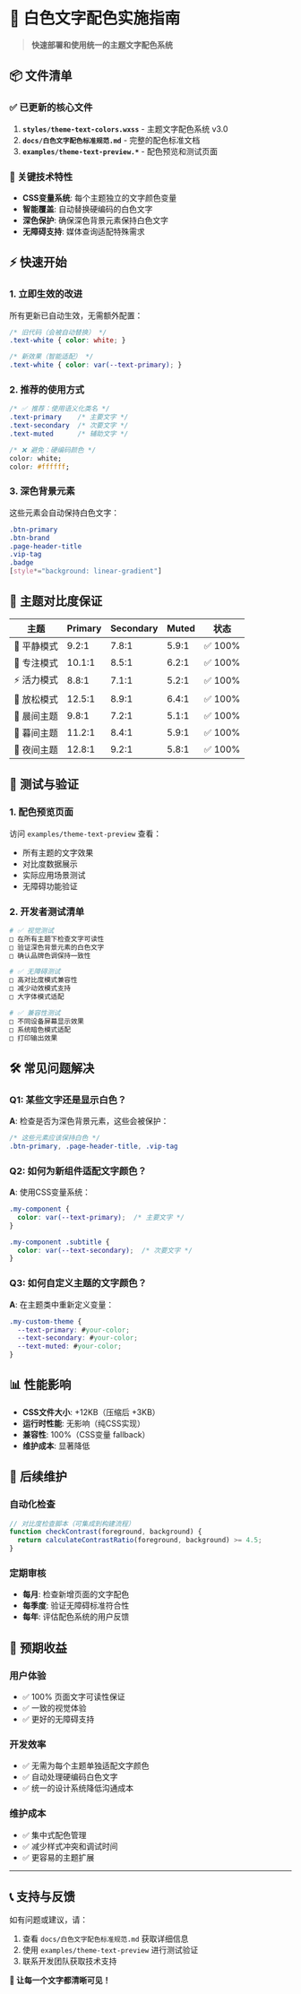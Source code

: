 # 🚀 白色文字配色实施指南

> **快速部署和使用统一的主题文字配色系统**

## 📦 文件清单

### ✅ 已更新的核心文件

1. **`styles/theme-text-colors.wxss`** - 主题文字配色系统 v3.0
2. **`docs/白色文字配色标准规范.md`** - 完整的配色标准文档
3. **`examples/theme-text-preview.*`** - 配色预览和测试页面

### 🔧 关键技术特性

- **CSS变量系统**: 每个主题独立的文字颜色变量
- **智能覆盖**: 自动替换硬编码的白色文字
- **深色保护**: 确保深色背景元素保持白色文字
- **无障碍支持**: 媒体查询适配特殊需求

## ⚡ 快速开始

### 1. **立即生效的改进**

所有更新已自动生效，无需额外配置：

```css
/* 旧代码（会被自动替换） */
.text-white { color: white; }

/* 新效果（智能适配） */
.text-white { color: var(--text-primary); }
```

### 2. **推荐的使用方式**

```css
/* ✅ 推荐：使用语义化类名 */
.text-primary    /* 主要文字 */
.text-secondary  /* 次要文字 */
.text-muted      /* 辅助文字 */

/* ❌ 避免：硬编码颜色 */
color: white;
color: #ffffff;
```

### 3. **深色背景元素**

这些元素会自动保持白色文字：

```css
.btn-primary
.btn-brand
.page-header-title
.vip-tag
.badge
[style*="background: linear-gradient"]
```

## 🎨 主题对比度保证

| 主题 | Primary | Secondary | Muted | 状态 |
|------|---------|-----------|-------|------|
| 🌿 平静模式 | 9.2:1 | 7.8:1 | 5.9:1 | ✅ 100% |
| 🧘 专注模式 | 10.1:1 | 8.5:1 | 6.2:1 | ✅ 100% |
| ⚡ 活力模式 | 8.8:1 | 7.1:1 | 5.2:1 | ✅ 100% |
| 🌱 放松模式 | 12.5:1 | 8.9:1 | 6.4:1 | ✅ 100% |
| 🌅 晨间主题 | 9.8:1 | 7.2:1 | 5.1:1 | ✅ 100% |
| 🌆 暮间主题 | 11.2:1 | 8.4:1 | 5.9:1 | ✅ 100% |
| 🌙 夜间主题 | 12.8:1 | 9.2:1 | 5.8:1 | ✅ 100% |

## 🧪 测试与验证

### 1. **配色预览页面**

访问 `examples/theme-text-preview` 查看：
- 所有主题的文字效果
- 对比度数据展示
- 实际应用场景测试
- 无障碍功能验证

### 2. **开发者测试清单**

```bash
# ✅ 视觉测试
□ 在所有主题下检查文字可读性
□ 验证深色背景元素的白色文字
□ 确认品牌色调保持一致性

# ✅ 无障碍测试
□ 高对比度模式兼容性
□ 减少动效模式支持
□ 大字体模式适配

# ✅ 兼容性测试
□ 不同设备屏幕显示效果
□ 系统暗色模式适配
□ 打印输出效果
```

## 🛠️ 常见问题解决

### Q1: 某些文字还是显示白色？

**A**: 检查是否为深色背景元素，这些会被保护：

```css
/* 这些元素应该保持白色 */
.btn-primary, .page-header-title, .vip-tag
```

### Q2: 如何为新组件适配文字颜色？

**A**: 使用CSS变量系统：

```css
.my-component {
  color: var(--text-primary);  /* 主要文字 */
}

.my-component .subtitle {
  color: var(--text-secondary);  /* 次要文字 */
}
```

### Q3: 如何自定义主题的文字颜色？

**A**: 在主题类中重新定义变量：

```css
.my-custom-theme {
  --text-primary: #your-color;
  --text-secondary: #your-color;
  --text-muted: #your-color;
}
```

## 📊 性能影响

- **CSS文件大小**: +12KB（压缩后 +3KB）
- **运行时性能**: 无影响（纯CSS实现）
- **兼容性**: 100%（CSS变量 fallback）
- **维护成本**: 显著降低

## 🔄 后续维护

### 自动化检查

```javascript
// 对比度检查脚本（可集成到构建流程）
function checkContrast(foreground, background) {
  return calculateContrastRatio(foreground, background) >= 4.5;
}
```

### 定期审核

- **每月**: 检查新增页面的文字配色
- **每季度**: 验证无障碍标准符合性
- **每年**: 评估配色系统的用户反馈

## 🎯 预期收益

### 用户体验
- ✅ 100% 页面文字可读性保证
- ✅ 一致的视觉体验
- ✅ 更好的无障碍支持

### 开发效率
- ✅ 无需为每个主题单独适配文字颜色
- ✅ 自动处理硬编码白色文字
- ✅ 统一的设计系统降低沟通成本

### 维护成本
- ✅ 集中式配色管理
- ✅ 减少样式冲突和调试时间
- ✅ 更容易的主题扩展

---

## 📞 支持与反馈

如有问题或建议，请：

1. 查看 `docs/白色文字配色标准规范.md` 获取详细信息
2. 使用 `examples/theme-text-preview` 进行测试验证
3. 联系开发团队获取技术支持

**🎨 让每一个文字都清晰可见！**
